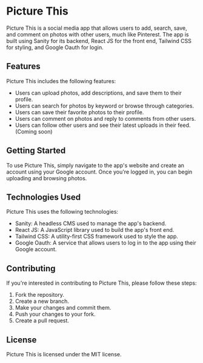 # Picture This

Picture This is a social media app that allows users to add, search, save, and comment on photos with other users, much like Pinterest. The app is built using Sanity for its backend, React JS for the front end, Tailwind CSS for styling, and Google Oauth for login.

## Features

Picture This includes the following features:

-   Users can upload photos, add descriptions, and save them to their profile.
-   Users can search for photos by keyword or browse through categories.
-   Users can save their favorite photos to their profile.
-   Users can comment on photos and reply to comments from other users.
-   Users can follow other users and see their latest uploads in their feed. (Coming soon)

## Getting Started

To use Picture This, simply navigate to the app's website and create an account using your Google account. Once you're logged in, you can begin uploading and browsing photos.

## Technologies Used

Picture This uses the following technologies:

-   Sanity: A headless CMS used to manage the app's backend.
-   React JS: A JavaScript library used to build the app's front end.
-   Tailwind CSS: A utility-first CSS framework used to style the app.
-   Google Oauth: A service that allows users to log in to the app using their Google account.

## Contributing

If you're interested in contributing to Picture This, please follow these steps:

1. Fork the repository.
2. Create a new branch.
3. Make your changes and commit them.
4. Push your changes to your fork.
5. Create a pull request.

## License

Picture This is licensed under the MIT license.
